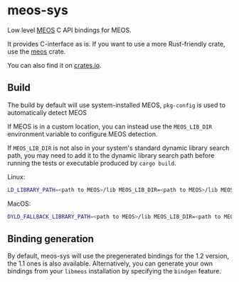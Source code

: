 # meos-sys

Low level [MEOS](https://libmeos.org/) C API bindings for MEOS.

It provides C-interface as is. If you want to use a more Rust-friendly crate,
use the [meos](https://github.com/MobilityDB/meos-rs) crate.

You can also find it on [crates.io](https://crates.io/crates/meos).

## Build

The build by default will use system-installed MEOS, `pkg-config` is used to automatically detect MEOS

If MEOS is in a custom location, you can instead use the `MEOS_LIB_DIR` environment variable to
configure MEOS detection.

If `MEOS_LIB_DIR` is not also in your system's standard dynamic library search
path, you may need to add it to the dynamic library search path before
running the tests or executable produced by `cargo build`.

Linux:

```bash
LD_LIBRARY_PATH=<path to MEOS>/lib MEOS_LIB_DIR=<path to MEOS>/lib MEOS_VERSION=<version> cargo test

```

MacOS:

```bash
DYLD_FALLBACK_LIBRARY_PATH=<path to MEOS>/lib MEOS_LIB_DIR=<path to MEOS>/lib MEOS_VERSION=<version> cargo test

```

## Binding generation
By default, meos-sys will use the pregenerated bindings for the 1.2 version, the 1.1 ones is also available. Alternatively, you can generate your own bindings from your `libmeos` installation by specifying the `bindgen` feature.
